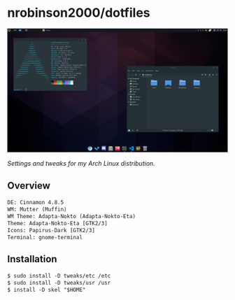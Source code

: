 # nrobinson2000/dotfiles
![](screenshots/1.png)

_Settings and tweaks for my Arch Linux distribution._

## Overview

```
DE: Cinnamon 4.8.5 
WM: Mutter (Muffin) 
WM Theme: Adapta-Nokto (Adapta-Nokto-Eta) 
Theme: Adapta-Nokto-Eta [GTK2/3] 
Icons: Papirus-Dark [GTK2/3] 
Terminal: gnome-terminal 
```

## Installation

```
$ sudo install -D tweaks/etc /etc
$ sudo install -D tweaks/usr /usr
$ install -D skel "$HOME"
```